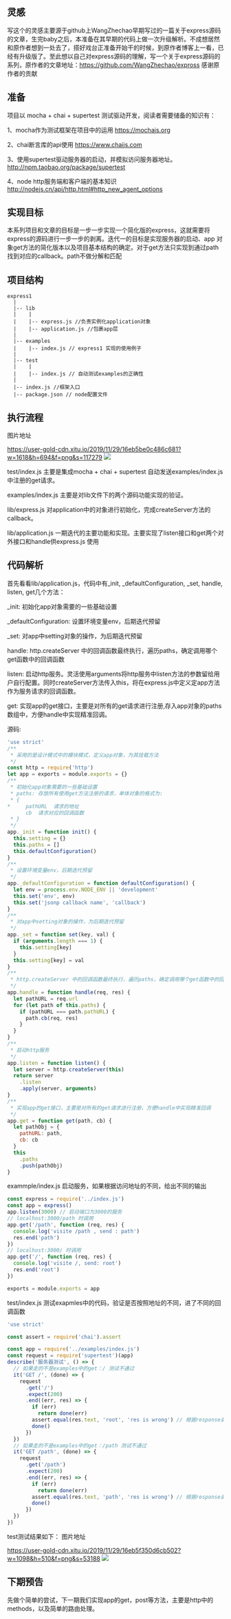 ## 灵感

写这个的灵感主要源于github上WangZhechao早期写过的一篇关于express源码的文章，生完baby之后，本准备在其早期的代码上做一次升级解析。不成想居然和原作者想到一处去了，搭好戏台正准备开始干的时候，到原作者博客上一看，已经有升级版了。至此想以自己对express源码的理解，写一个关于express源码的系列，原作者的文章地址：https://github.com/WangZhechao/expross   感谢原作者的贡献
## 准备

项目以 mocha + chai + supertest 测试驱动开发，阅读者需要储备的知识有：

1、mocha作为测试框架在项目中的运用 https://mochajs.org

2、chai断言库的api使用 https://www.chaijs.com

3、使用supertest驱动服务器的启动，并模拟访问服务器地址。http://npm.taobao.org/package/supertest

4、node http服务端和客户端的基本知识 http://nodejs.cn/api/http.html#http_new_agent_options
## 实现目标
本系列项目和文章的目标是一步一步实现一个简化版的express，这就需要将express的源码进行一步一步的剥离。迭代一的目标是实现服务器的启动、app 对象get方法的简化版本以及项目基本结构的确定。对于get方法只实现到通过path找到对应的callback。path不做分解和匹配

## 项目结构
```jsvascript
express1
  |
  |-- lib
  |    |
  |    |-- express.js //负责实例化application对象
  |    |-- application.js //包裹app层
  |
  |-- examples
  |    |-- index.js // express1 实现的使用例子
  |
  |-- test
  |    |
  |    |-- index.js // 自动测试examples的正确性
  |
  |-- index.js //框架入口
  |-- package.json // node配置文件

```

## 执行流程
图片地址

https://user-gold-cdn.xitu.io/2019/11/29/16eb5be0c486c681?w=1618&h=694&f=png&s=117279
![](https://user-gold-cdn.xitu.io/2019/11/29/16eb5be0c486c681?w=1618&h=694&f=png&s=117279)

test/index.js 主要是集成mocha + chai + supertest 自动发送examples/index.js中注册的get请求。

examples/index.js 主要是对lib文件下的两个源码功能实现的验证。

lib/express.js 对application中的对象进行初始化，完成createServer方法的callback。

lib/application.js 一期迭代的主要功能和实现。主要实现了listen接口和get两个对外接口和handle供express.js 使用
## 代码解析
首先看看lib/application.js，代码中有_init, _defaultConfiguration, _set, handle, listen, get几个方法：

_init:  初始化app对象需要的一些基础设置

_defaultConfiguration: 设置环境变量env，后期迭代预留

_set: 对app中setting对象的操作，为后期迭代预留

handle: http.createServer 中的回调函数最终执行，遍历paths，确定调用哪个get函数中的回调函数

listen: 启动http服务。灵活使用arguments将http服务中listen方法的参数留给用户自行配置。同时createServer方法传入this，将在express.js中定义定app方法作为服务请求的回调函数。

get: 实现app的get接口，主要是对所有的get请求进行注册,存入app对象的paths数组中，方便handle中实现精准回调。

源码:
```javascript
'use strict'
/**
 * 采用的是设计模式中的模块模式，定义app对象，为其挂载方法
 */
const http = require('http')
let app = exports = module.exports = {}
/**
 * 初始化app对象需要的一些基础设置
 * paths: 存放所有使用get方法注册的请求，单体对象的格式为:
 * {
*     pathURL  请求的地址
      cb  请求对应的回调函数
 * }
 */
app._init = function init() {
  this.setting = {}
  this.paths = []
  this.defaultConfiguration()
}
/**
 * 设置环境变量env，后期迭代预留
 */
app._defaultConfiguration = function defaultConfiguration() {
  let env = process.env.NODE_ENV || 'development'
  this.set('env', env)
  this.set('jsonp callback name', 'callback')
}
/**
 * 对app中setting对象的操作，为后期迭代预留
 */
app._set = function set(key, val) {
  if (arguments.length === 1) {
    this.setting[key]
  }
  this.setting[key] = val
}
/**
 * http.createServer 中的回调函数最终执行，遍历paths，确定调用哪个get函数中的回调函数
 */
app.handle = function handle(req, res) {
  let pathURL = req.url
  for (let path of this.paths) {
    if (pathURL === path.pathURL) {
      path.cb(req, res)
    }
  }
}
/**
 * 启动http服务
 */
app.listen = function listen() {
  let server = http.createServer(this)
  return server
    .listen
    .apply(server, arguments)
}
/**
 * 实现app的get接口，主要是对所有的get请求进行注册，方便handle中实现精准回调
 */
app.get = function get(path, cb) {
  let pathObj = {
    pathURL: path,
    cb: cb
  }
  this
    .paths
    .push(pathObj)
}
```

exammple/index.js 启动服务，如果根据访问地址的不同，给出不同的输出
```javascript
const express = require('../index.js')
const app = express()
app.listen(3000) // 启动端口为3000的服务
// localhost:3000/path 时调用
app.get('/path', function (req, res) {
  console.log('visite /path , send : path')
  res.end('path')
})
// localhost:3000/ 时调用
app.get('/', function (req, res) {
  console.log('visite /, send: root')
  res.end('root')
})

exports = module.exports = app
```
test/index.js 测试exapmles中的代码，验证是否按照地址的不同，进了不同的回调函数

```javascript
'use strict'

const assert = require('chai').assert

const app = require('../examples/index.js')
const request = require('supertest')(app)
describe('服务器测试', () => {
  // 如果走的不是examples中的get：/ 测试不通过
  it('GET /', (done) => {
    request
      .get('/')
      .expect(200)
      .end((err, res) => {
        if (err)
          return done(err)
        assert.equal(res.text, 'root', 'res is wrong') // 根据response调用end方法时的输出为: root
        done()
      })
  })
  // 如果走的不是examples中的get：/path 测试不通过
  it('GET /path', (done) => {
    request
      .get('/path')
      .expect(200)
      .end((err, res) => {
        if (err)
          return done(err)
        assert.equal(res.text, 'path', 'res is wrong') // 根据response调用end方法时的输出为: path
        done()
      })
  })
})


```

test测试结果如下：
图片地址

https://user-gold-cdn.xitu.io/2019/11/29/16eb5f350d6cb502?w=1098&h=510&f=png&s=53188
![](https://user-gold-cdn.xitu.io/2019/11/29/16eb5f350d6cb502?w=1098&h=510&f=png&s=53188)

## 下期预告
先做个简单的尝试，下一期我们实现app的get，post等方法，主要是http中的methods，以及简单的路由处理。
